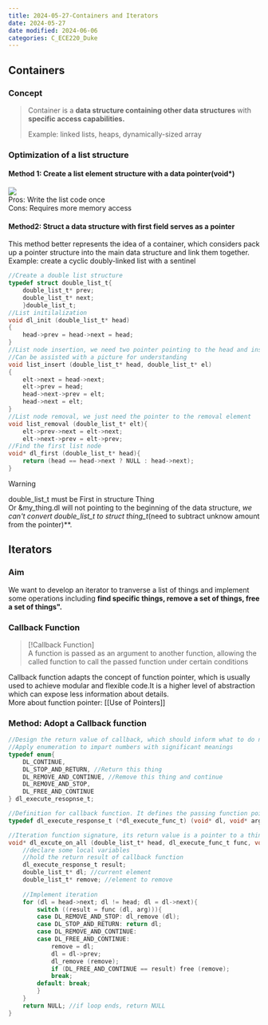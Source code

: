 ```yaml
---
title: 2024-05-27-Containers and Iterators
date: 2024-05-27
date modified: 2024-06-06
categories: C_ECE220_Duke
---
```


## Containers

### Concept

>Container is a **data structure containing other data structures** with **specific access capabilities.**
>
>Example: linked lists, heaps, dynamically-sized array

### Optimization of a list structure

#### Method 1: Create a list element structure with a data pointer(void*)

![](https://s2.loli.net/2024/06/01/9xVWUMPSvKpZJfy.png)  
Pros: Write the list code once  
Cons: Requires more memory access

#### Method2: Struct a data structure with first field serves as a pointer

This method better represents the idea of a container, which considers pack up a pointer structure into the main data structure and link them together.  
Example: create a cyclic doubly-linked list with a sentinel

```c
//Create a double list structure
typedef struct double_list_t{
	double_list_t* prev;
	double_list_t* next;
	}double_list_t;
//List initilalization
void dl_init (double_list_t* head)
{
	head->prev = head->next = head;
}
//List node insertion, we need two pointer pointing to the head and insertion element
//Can be assisted with a picture for understanding
void list_insert (double_list_t* head, double_list_t* el)
{
	elt->next = head->next;
	elt->prev = head;
	head->next->prev = elt;
	head->next = elt;
}
//List node removal, we just need the pointer to the removal element
void list_removal (double_list_t* elt){
	elt->prev->next = elt->next;
	elt->next->prev = elt->prev;
//Find the first list node
void* dl_first (double_list_t* head){
	return (head == head->next ? NULL : head->next);
}
```

> [!Warning]  
> double_list_t must be First in structure Thing  
> Or &my_thing.dl will not pointing to the beginning of the data structure, **we can't convert double_list_t* to struct thing_t*(need to subtract unknow amount from the pointer)**.

## Iterators

### Aim

We want to develop an iterator to tranverse a list of things and implement some operations including **find specific things, remove a set of things, free a set of things".**

### Callback Function

> [!Callback Function]  
> A function is passed as an argument to another function, allowing the called function to call the passed function under certain conditions

Callback function adapts the concept of function pointer, which is usually used to achieve modular and flexible code.It is a higher level of abstraction which can expose less information about details.  
More about function pointer: [[Use of Pointers]]

### Method: Adopt a Callback function

```c
//Design the return value of callback, which should inform what to do next
//Apply enumeration to impart numbers with significant meanings
typedef enum{
	DL_CONTINUE,
	DL_STOP_AND_RETURN, //Return this thing
	DL_REMOVE_AND_CONTINUE, //Remove this thing and continue
	DL_REMOVE_AND_STOP, 
	DL_FREE_AND_CONTINUE
} dl_execute_resopnse_t;

//Definition for callback function. It defines the passing function pointer, the parameters to accept, and the return value type(dl_execute_response_t)
typedef dl_execute_response_t (*dl_execute_func_t) (void* dl, void* arg);

//Iteration function signature, its return value is a pointer to a thing. arg contains all arguments passed to all callback invocations
void* dl_excute_on_all (double_list_t* head, dl_execute_func_t func, void* arg){
	//declare some local variables
	//hold the return result of callback function
	dl_execute_response_t result; 
	double_list_t* dl; //current element
	double_list_t* remove; //element to remove
	
	//Implement iteration
	for (dl = head->next; dl != head; dl = dl->next){
		switch ((result = func (dl, arg))){
		case DL_REMOVE_AND_STOP: dl_remove (dl);
		case DL_STOP_AND_RETURN: return dl;
		case DL_REMOVE_AND_CONTINUE:
		case DL_FREE_AND_CONTINUE:
			remove = dl;
			dl = dl->prev;
			dl_remove (remove);
			if (DL_FREE_AND_CONTINUE == result) free (remove);
			break;
		default: break;
		}
	}
	return NULL; //if loop ends, return NULL	
}
```